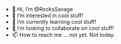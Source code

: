 - 👋 Hi, I’m @RocksSavage
- 👀 I’m interested in cool stuff!
- 🌱 I’m currently learning cool stuff!
- 💞️ I’m looking to collaborate on cool stuff!
- 📫 How to reach me ... not yet. Not today. 

<!---
RocksSavage/RocksSavage is a ✨ special ✨ repository because its `README.md` (this file) appears on your GitHub profile.
You can click the Preview link to take a look at your changes.
--->
